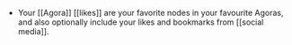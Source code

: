 - Your [[Agora]] [[likes]] are your favorite nodes in your favourite Agoras, and also optionally include your likes and bookmarks from [[social media]].